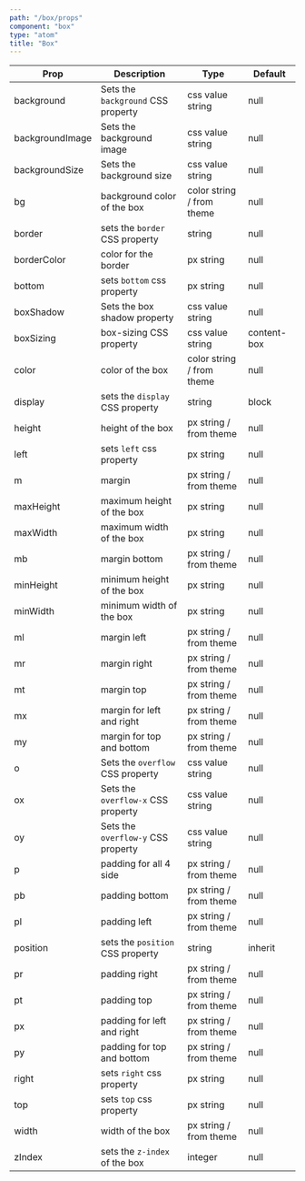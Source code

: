 ```yaml
---
path: "/box/props"
component: "box"
type: "atom"
title: "Box"
---
```


| Prop | Description | Type | Default |
| ------ | ----------- | ---- | ------- |
| background | Sets the `background` CSS property | css value string | null |
| backgroundImage | Sets the background image | css value string | null |
| backgroundSize | Sets the background size | css value string | null |
| bg | background color of the box | color string / from theme | null |
| border | sets the `border` CSS property | string | null |
| borderColor | color for the border | px string | null |
| bottom | sets `bottom` css property | px string | null |
| boxShadow | Sets the box shadow property | css value string | null |
| boxSizing | box-sizing CSS property | css value string | content-box |
| color | color of the box | color string / from theme | null |
| display | sets the `display` CSS property | string | block |
| height | height of the box | px string / from theme| null |
| left | sets `left` css property | px string | null |
| m | margin | px string / from theme| null |
| maxHeight | maximum height of the box | px string | null |
| maxWidth | maximum width of the box | px string | null |
| mb | margin bottom | px string / from theme| null |
| minHeight | minimum height of the box | px string | null |
| minWidth | minimum width of the box | px string | null |
| ml | margin left | px string / from theme| null |
| mr | margin right | px string / from theme| null |
| mt | margin top | px string / from theme| null |
| mx | margin for left and right | px string / from theme| null |
| my | margin for top and bottom | px string / from theme| null |
| o | Sets the `overflow` CSS property | css value string | null |
| ox | Sets the `overflow-x` CSS property | css value string | null |
| oy | Sets the `overflow-y` CSS property | css value string | null |
| p | padding for all 4 side | px string / from theme| null |
| pb | padding bottom | px string / from theme| null |
| pl | padding left | px string / from theme| null |
| position | sets the `position` CSS property | string | inherit |
| pr | padding right | px string / from theme| null |
| pt | padding top | px string / from theme| null |
| px | padding for left and right | px string / from theme| null |
| py | padding for top and bottom | px string / from theme| null |
| right | sets `right` css property | px string | null |
| top | sets `top` css property | px string | null |
| width | width of the box | px string / from theme| null |
| zIndex | sets the `z-index` of the box | integer | null |
